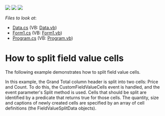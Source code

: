 <!-- default badges list -->
![](https://img.shields.io/endpoint?url=https://codecentral.devexpress.com/api/v1/VersionRange/128582575/21.2.3%2B)
[![](https://img.shields.io/badge/Open_in_DevExpress_Support_Center-FF7200?style=flat-square&logo=DevExpress&logoColor=white)](https://supportcenter.devexpress.com/ticket/details/E2763)
[![](https://img.shields.io/badge/📖_How_to_use_DevExpress_Examples-e9f6fc?style=flat-square)](https://docs.devexpress.com/GeneralInformation/403183)
<!-- default badges end -->
<!-- default file list -->
*Files to look at*:

* [Data.cs](./CS/Data.cs) (VB: [Data.vb](./VB/Data.vb))
* [Form1.cs](./CS/Form1.cs) (VB: [Form1.vb](./VB/Form1.vb))
* [Program.cs](./CS/Program.cs) (VB: [Program.vb](./VB/Program.vb))
<!-- default file list end -->
# How to split field value cells


<p>The following example demonstrates how to split field value cells.</p><p>In this example, the Grand Total column header is split into two cells: Price and Count. To do this, the CustomFieldValueCells event is handled, and the event parameter's Split method is used. Cells that should be split are identified by a predicate that returns true for those cells. The quantity, size and captions of newly created cells are specified by an array of cell definitions (the FieldValueSplitData objects).</p><br />


<br/>


